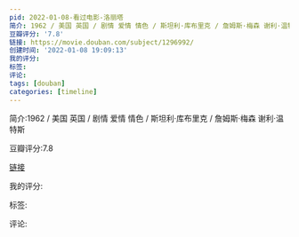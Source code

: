 ```yaml
---
pid: 2022-01-08-看过电影-洛丽塔
简介: 1962 / 美国 英国 / 剧情 爱情 情色 / 斯坦利·库布里克 / 詹姆斯·梅森 谢利·温特斯
豆瓣评分: '7.8'
链接: https://movie.douban.com/subject/1296992/
创建时间: '2022-01-08 19:09:13'
我的评分:
标签:
评论:
tags: [douban]
categories: [timeline]
---
```

简介:1962 / 美国 英国 / 剧情 爱情 情色 / 斯坦利·库布里克 / 詹姆斯·梅森 谢利·温特斯

豆瓣评分:7.8

[链接](https://movie.douban.com/subject/1296992/)

我的评分:

标签:

评论:

